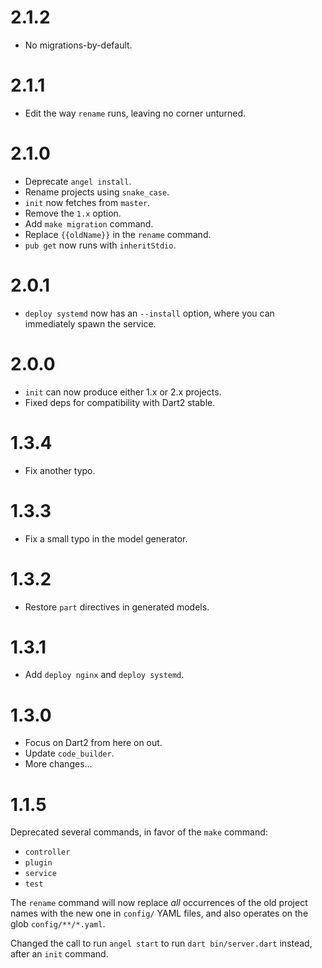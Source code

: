 # 2.1.2
* No migrations-by-default.

# 2.1.1
* Edit the way `rename` runs, leaving no corner unturned.

# 2.1.0
* Deprecate `angel install`.
* Rename projects using `snake_case`.
* `init` now fetches from `master`.
* Remove the `1.x` option.
* Add `make migration` command.
* Replace `{{oldName}}` in the `rename` command.
* `pub get` now runs with `inheritStdio`.

# 2.0.1
* `deploy systemd` now has an `--install` option, where you can immediately
spawn the service.

# 2.0.0
* `init` can now produce either 1.x or 2.x projects.
* Fixed deps for compatibility with Dart2 stable.

# 1.3.4
* Fix another typo.

# 1.3.3
* Fix a small typo in the model generator.

# 1.3.2
* Restore `part` directives in generated models.

# 1.3.1
* Add `deploy nginx` and `deploy systemd`.

# 1.3.0
* Focus on Dart2 from here on out.
* Update `code_builder`.
* More changes...

# 1.1.5
Deprecated several commands, in favor of the `make`
command:
* `controller`
* `plugin`
* `service`
* `test`

The `rename` command will now replace *all* occurrences
of the old project names with the new one in `config/`
YAML files, and also operates on the glob `config/**/*.yaml`.

Changed the call to run `angel start` to run `dart bin/server.dart` instead, after an
`init` command.
